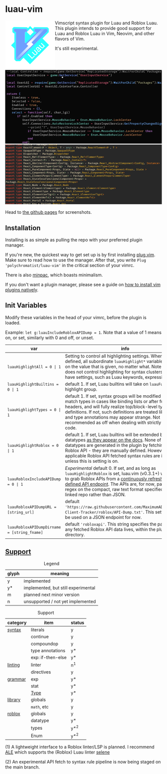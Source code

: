 # luau-vim

<img style="float: left;" src="luau-vim-repologo-160x160.png"/>

Vimscript syntax plugin for Luau and Roblox Luau. This plugin intends to provide good support for Luau and Roblox Luau in Vim, Neovim, and other flavors of Vim.

It's still experimental.

<img src="dist/screenshots/xgame_charlgi.png" />

<img src="dist/screenshots/rbxclipack_react_shared.png" />

Head to [the github pages](https://polychromatist.github.io/luau-vim/) for screenshots.

## Installation
Installing is as simple as pulling the repo with your preferred plugin manager.

If you're new, the quickest way to get set up is by first installing [plug.vim](https://github.com/vim-plug/plug.vim).
Make sure to read how to use the manager.
After that, you write `Plug 'polychromatist/luau-vim'` in the critical section of your vimrc.

There is also [minpac](https://github.com/k-takata/minpac), which boasts minimalism.

If you don't want a plugin manager, please see a guide on [how to install vim plugins natively](https://www.youtube.com/watch?v=3fkTCkc687s).

## Init Variables

Modify these variables in the head of your vimrc, before the plugin is loaded.

Example: `let g:luauIncludeRobloxAPIDump = 1`. Note that a value of 1 means on, or set, similarly with 0 and off, or unset.

<table>
  <thead>
    <th>var</th>
    <th>info</th>
  </thead>
  <tbody>
    <tr>
      <td><code>luauHighlightAll = 0 | 1</code></td>
      <td>Setting to control all highlighting settings. When this is defined, all subordinate <code>luauHighlight*</code> variables will take on the value that is given, no matter what. Note that this does not control highlighting for syntax clusters that don't have settings, such as Luau keywords, expressions, etc. </td>
    </tr>
    <tr>
      <td><code>luauHighlightBuiltins = 0 | 1</code></td>
      <td>default 1. If set, Luau builtins will take on <code>luauFunction</code> highlight group.</td>
    </tr>
    <tr>
      <td><code>luauHighlightTypes = 0 | 1</code></td>
      <td>default 1. If set, syntax groups will be modified to try to match types in cases like binding lists or after function headers, and will fully realize top/block-level type definitions. If not, such definitions are treated like tables, and type annotations  may appear strange. Not recommended as off when dealing with strictly typed code.</td>
    </tr>
    <tr>
      <td><code>luauHighlightRoblox = 0 | 1</code></td>
      <td>default 1. If set, Luau builtins will be extended by Roblox datatypes <a href="https://create.roblox.com/docs/reference/engine/datatypes">as they appear on the docs</a>. None of these datatypes are generated in the plugin by fetching the Roblox API - they are manually defined. However, any applicable Roblox API fetched syntax rules are impossible unless this is setting is on.</td>
    </tr>
    <tr>
      <td><code>luauRobloxIncludeAPIDump = 0 | 1</code></td>
      <td><em>Experimental</em> default 0. If set, and as long as <code>luauHighlightRoblox</code> is set, luau.vim (v0.3.1+) will attempt to grab Roblox APIs from a <a href="https://github.com/MaximumADHD/Roblox-Client-Tracker">continuously refreshed, user-defined API endpoint</a>. The APIs are, for now, parsed using regex on the compact, raw text format specified in the linked repo rather than JSON.</td>
    </tr>
    <tr>
      <td><code>luauRobloxAPIDumpURL = [string_url]</code></td>
      <td>default <code>'https://raw.githubusercontent.com/MaximumADHD/Roblox-Client-Tracker/roblox/API-Dump.txt'</code>. This setting cannot be used on a JSON endpoint for now.</td>
    </tr>
    <tr>
      <td><code>luauRobloxAPIDumpDirname = [string_fname]</code></td>
      <td>default <code>'robloxapi'</code>. This string specifies the path where any fetched Roblox API data lives, within the plugin root directory.</td>
    </tr>
  </tbody>
</table>

## [Support](https://luau-lang.org)

<table>
  <caption>Legend</caption>
  <thead>
    <th>glyph</th>
    <th>meaning</th>
  </thead>
  <tbody>
    <tr><td>y</td><td>implemented</td></tr>
    <tr><td>y*</td><td>implemented, but still experimental</td></tr>
    <tr><td>m</td><td>planned next minor version</td></tr>
    <tr><td>n</td><td>unsupported / not yet implemented</td></tr>
  </tbody>
</table>

<table>
  <caption>Support</caption>
  <thead>
    <th>category</th>
    <th>item</th>
    <th>status</th>
  </thead>
  <tbody>
    <tr>
      <td><a href="https://luau-lang.org/syntax">syntax</a></td>
      <td>literals</td><td>y</td>
    </tr>
    <tr>
      <td />
      <td>continue</td><td>y</td>
    </tr>
    <tr>
      <td />
      <td>compoundop</td><td>y</td>
    </tr>
    <tr>
      <td />
      <td>type annotations</td><td>y*</td>
    </tr>
    <tr>
      <td />
      <td>exp: if-then-else</td><td>y*</td>
    </tr>
    <tr>
      <td><a href="https://luau-lang.org/linting">linting</a></td>
      <td>linter</td><td>n<sup>1</sup></td>
    </tr>
    <tr>
      <td />
      <td>directives</td><td>y</td>
    </tr>
    <tr>
      <td><a href="https://luau-lang.org/grammar">grammar</a></td>
      <td>exp</td><td>y*</td>
    </tr>
    <tr>
      <td />
      <td>stat</td><td>y*</td>
    </tr>
    <tr>
      <td />
      <td><a href="https://luau-lang.org/typecheck">Type</a></td><td>y*</td>
    </tr>
    <tr>
      <td><a href="https://luau-lang.org/library">library</a></td>
      <td>globals</td><td>y</td>
    </tr>
    <tr>
      <td />
      <td><code>math</code>, etc</td><td>y</td>
    </tr>
    <tr>
      <td><a href="https://create.roblox.com/docs/engine">roblox</a></td>
      <td>globals</td><td>y</td>
    </tr>
    <tr>
      <td />
      <td>datatype</td><td>y*</td>
    </tr>
    <tr>
      <td />
      <td>types</td><td>y*<sup>2</sup></td>
    </tr>
    <tr>
      <td />
      <td>Enum</td><td>y*<sup>2</sup></td>
    </tr>
  </tbody>
</table>

(1) A lightweight interface to a Roblox linter/LSP is planned. I recommend [ALE](https://github.com/dense-analysis/ale) which supports the (Roblox) Luau linter [selene](https://github.com/Kampfkarren/selene)

(2) An experimental API fetch to syntax rule pipeline is now being staged on the main branch. 
